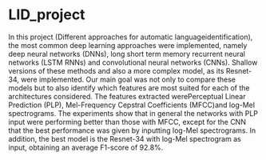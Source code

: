 # LID_project

In this project (Different approaches for automatic languageidentification), the most common deep learning approaches were implemented, namely deep neural networks (DNNs), long short term memory recurrent neural networks (LSTM RNNs) and convolutional neural networks (CNNs).  Shallow versions of these methods and also a more complex model, as its Resnet-34, were implemented. Our main goal was not only to compare these models but to also identify which features are most suited for each of the architectures considered. The features extracted werePerceptual Linear Prediction (PLP), Mel-Frequency Cepstral Coefficients (MFCC)and log-Mel spectrograms.  The experiments show that in general the networks with PLP input were performing better than those with MFCC, except for the CNN that the best performance was given by inputting log-Mel spectrograms. In addition, the best model is the Resnet-34 with log-Mel spectrogram as input, obtaining an average F1-score of 92.8%.
